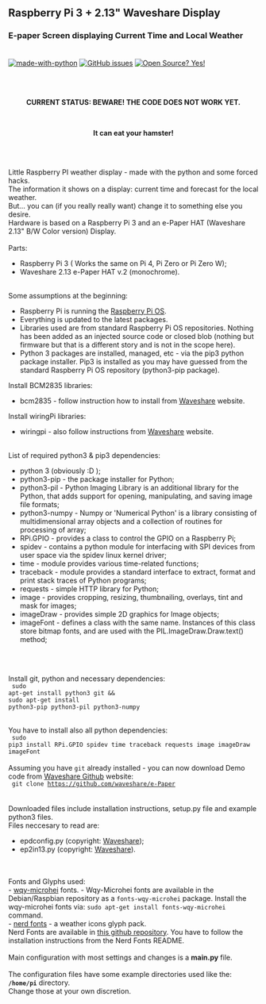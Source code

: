## Raspberry Pi 3 + 2.13" Waveshare Display
### E-paper Screen displaying Current Time and Local Weather <br><br>

[![made-with-python](https://img.shields.io/badge/Made%20with-Python-1f425f.svg)](https://www.python.org/)
[![GitHub issues](https://img.shields.io/github/issues/rkruk/RaspberryPiWeatherDisplay)](https://github.com/rkruk/RaspberryPiWeatherDisplay/issues?q=is%3Aopen)
[![Open Source? Yes!](https://badgen.net/badge/Open%20Source%20%3F/Yes%21/blue?icon=github)](https://github.com/rkruk/RaspberryPiWeatherDisplay/)

<br><br>
<p align="center"><b>CURRENT STATUS: BEWARE! THE CODE DOES NOT WORK YET.</b></p><br>
<p align="center"><b>It can eat your hamster!</b></p> 
<br><br>

Little Raspberry PI weather display - made with the python and some forced hacks.<br> 
The information it shows on a display: current time and forecast for the local weather.<br>
But... you can (if you really really want) change it to something else you desire.<br> 
Hardware is based on a Raspberry Pi 3 and an e-Paper HAT (Waveshare 2.13" B/W Color version) Display.<br>
<br>
Parts:<br>
- Raspberry Pi 3 ( Works the same on Pi 4, Pi Zero or Pi Zero W);<br>
- Waveshare 2.13 e-Paper HAT v.2 (monochrome).<br><br>

Some assumptions at the beginning:<br>
- Raspberry Pi is running  the <a href="https://www.raspberrypi.org/downloads/raspberry-pi-os/">Raspberry Pi OS</a>.<br>
- Everything is updated to the latest packages.<br>
- Libraries used are from standard Raspberry Pi OS repositories. Nothing has been added as an injected source code or closed blob (nothing but firmware but that is a different story and is not in the scope here).<br>
- Python 3 packages are installed, managed, etc - via the pip3 python package installer. Pip3 is installed as you may have guessed from the standard Raspberry Pi OS repository (python3-pip package).<br>

Install BCM2835 libraries:<br>
- bcm2835 - follow instruction how to install from <a href="https://www.waveshare.com/wiki/2.13inch_e-Paper_HAT">Waveshare</a> website.<br>

Install wiringPi libraries:<br>
- wiringpi - also follow instructions from <a href="https://www.waveshare.com/wiki/2.13inch_e-Paper_HAT">Waveshare</a> website.<br>
<br>
List of required python3 & pip3 dependencies:<br>
<ul>
  <li>python 3 (obviously :D ); </li>
  <li>python3-pip - the package installer for Python; </li>
  <li>python3-pil - Python Imaging Library is an additional library for the Python, that adds support for opening, manipulating, and saving image file formats; </li>
  <li>python3-numpy - Numpy or 'Numerical Python' is a library consisting of multidimensional array objects and a collection of routines for processing of array; </li>
  <li>RPi.GPIO - provides a class to control the GPIO on a Raspberry Pi; </li>
  <li>spidev - contains a python module for interfacing with SPI devices from user space via the spidev linux kernel driver; </li>
  <li>time - module provides various time-related functions; </li>
  <li>traceback - module provides a standard interface to extract, format and print stack traces of Python programs; </li>
  <li>requests - simple HTTP library for Python; </li>
  <li>image - provides cropping, resizing, thumbnailing, overlays, tint and mask for images; </li>
  <li>imageDraw - provides simple 2D graphics for Image objects; </li>
  <li>imageFont - defines a class with the same name. Instances of this class store bitmap fonts, and are used with the PIL.ImageDraw.Draw.text() method; </li>
</ul>
<br>
<br>

Install git, python and necessary dependencies:<br>
<code>
sudo apt-get install python3 git && <br>sudo apt-get install python3-pip python3-pil python3-numpy
</code>
<br><br>

You have to install also all python dependencies:<br>
<code>
sudo pip3 install RPi.GPIO spidev time traceback requests image imageDraw imageFont
</code>
<br>
<br>
Assuming you have <code>git</code> already installed - you can  now download Demo code from <a href="https://github.com/waveshare/e-Paper">Waveshare Github</a> website:<br>
<code>
git clone https://github.com/waveshare/e-Paper
</code>
<br><br>
Downloaded files include installation instructions, setup.py file and example python3 files.<br>
Files neccesary to read are:<br>
- epdconfig.py (copyright: <a href="https://www.waveshare.com/wiki/2.13inch_e-Paper_HAT">Waveshare</a>);<br>
- ep2in13.py (copyright: <a href="https://www.waveshare.com/wiki/2.13inch_e-Paper_HAT">Waveshare</a>).<br><br>
<br>
Fonts and Glyphs used:<br>
- <a href="https://github.com/anthonyfok/fonts-wqy-microhei">wqy-microhei</a> fonts. - Wqy-Microhei fonts are available in the Debian/Raspbian repository as a <code>fonts-wqy-microhei</code> package. Install the wqy-microhei fonts via: <code>sudo apt-get install fonts-wqy-microhei</code> command.<br>
- <a href="https://github.com/ryanoasis/nerd-fonts">nerd fonts</a> - a weather icons glyph pack.<br>
  Nerd Fonts are available in <a href="https://github.com/ryanoasis/nerd-fonts">this github repository</a>. You have to follow the installation instructions from the Nerd Fonts README.<br>
<br>
Main configuration with most settings and changes is a <b>main.py</b> file.<br><br>
The configuration files have some example directories used like the: <b><code>/home/pi</code></b> directory.<br>
Change those at your own discretion.<br>
<br>

